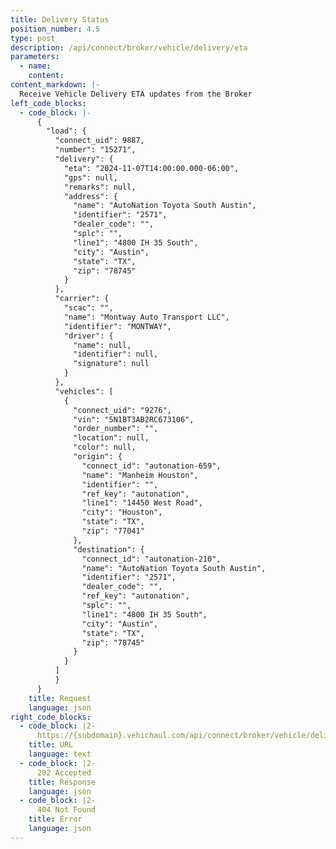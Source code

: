```yaml
---
title: Delivery Status
position_number: 4.5
type: post
description: /api/connect/broker/vehicle/delivery/eta
parameters:
  - name: 
    content: 
content_markdown: |-
  Receive Vehicle Delivery ETA updates from the Broker
left_code_blocks:
  - code_block: |-
      {
        "load": {
          "connect_uid": 9887,
          "number": "15271",
          "delivery": {
            "eta": "2024-11-07T14:00:00.000-06:00",
            "gps": null,
            "remarks": null,
            "address": {
              "name": "AutoNation Toyota South Austin",
              "identifier": "2571",
              "dealer_code": "",
              "splc": "",
              "line1": "4800 IH 35 South",
              "city": "Austin",
              "state": "TX",
              "zip": "78745"
            }
          },
          "carrier": {
            "scac": "",
            "name": "Montway Auto Transport LLC",
            "identifier": "MONTWAY",
            "driver": {
              "name": null,
              "identifier": null,
              "signature": null
            }
          },
          "vehicles": [
            {
              "connect_uid": "9276",
              "vin": "5N1BT3AB2RC673106",
              "order_number": "",
              "location": null,
              "color": null,
              "origin": {
                "connect_id": "autonation-659",
                "name": "Manheim Houston",
                "identifier": "",
                "ref_key": "autonation",
                "line1": "14450 West Road",
                "city": "Houston",
                "state": "TX",
                "zip": "77041"
              },
              "destination": {
                "connect_id": "autonation-210",
                "name": "AutoNation Toyota South Austin",
                "identifier": "2571",
                "dealer_code": "",
                "ref_key": "autonation",
                "splc": "",
                "line1": "4800 IH 35 South",
                "city": "Austin",
                "state": "TX",
                "zip": "78745"
              }
            }
          ]
          }
      } 
    title: Request
    language: json
right_code_blocks:
  - code_block: |2-
      https://{subdomain}.vehichaul.com/api/connect/broker/vehicle/delivery/eta
    title: URL
    language: text
  - code_block: |2-
      202 Accepted
    title: Response
    language: json
  - code_block: |2-
      404 Not Found
    title: Error
    language: json
---
```

